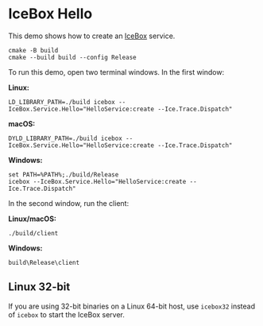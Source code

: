 # IceBox Hello

This demo shows how to create an [IceBox][1] service.

```shell
cmake -B build
cmake --build build --config Release
```

To run this demo, open two terminal windows. In the first window:

**Linux:**

```shell
LD_LIBRARY_PATH=./build icebox --IceBox.Service.Hello="HelloService:create --Ice.Trace.Dispatch"
```

**macOS:**

```shell
DYLD_LIBRARY_PATH=./build icebox --IceBox.Service.Hello="HelloService:create --Ice.Trace.Dispatch"
```

**Windows:**

```shell
set PATH=%PATH%;./build/Release
icebox --IceBox.Service.Hello="HelloService:create --Ice.Trace.Dispatch"
```

In the second window, run the client:

**Linux/macOS:**

```shell
./build/client
```

**Windows:**

```shell
build\Release\client
```

## Linux 32-bit

If you are using 32-bit binaries on a Linux 64-bit host, use
`icebox32` instead of `icebox` to start the IceBox server.

[1]: https://doc.zeroc.com/ice/3.7/icebox
